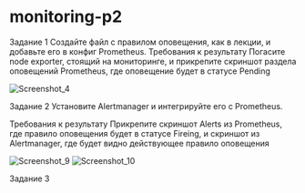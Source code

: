 # monitoring-p2

Задание 1
Создайте файл с правилом оповещения, как в лекции, и добавьте его в конфиг Prometheus.
Требования к результату
 Погасите node exporter, стоящий на мониторинге, и прикрепите скриншот раздела оповещений Prometheus, где оповещение будет в статусе Pending

![Screenshot_4](https://github.com/user-attachments/assets/a0410efb-21b8-4912-be06-498c01a15126)


Задание 2
Установите Alertmanager и интегрируйте его с Prometheus.

Требования к результату
 Прикрепите скриншот Alerts из Prometheus, где правило оповещения будет в статусе Fireing, и скриншот из Alertmanager, где будет видно действующее правило оповещения

 

![Screenshot_9](https://github.com/user-attachments/assets/d8afbfda-5b4d-48c4-a213-cd0c8cc53226)
![Screenshot_10](https://github.com/user-attachments/assets/1160ccdc-5acd-4330-949a-e237991f24bc)

Задание 3


